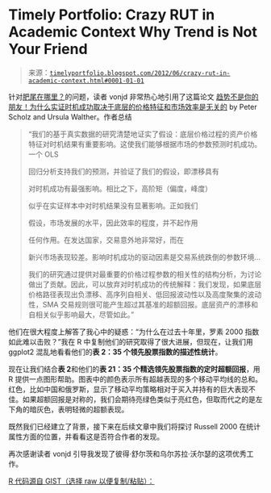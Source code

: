 <!--yml

类别：未分类

日期：2024-05-18 15:05:54

-->

# Timely Portfolio: Crazy RUT in Academic Context Why Trend is Not Your Friend

> 来源：[`timelyportfolio.blogspot.com/2012/06/crazy-rut-in-academic-context.html#0001-01-01`](http://timelyportfolio.blogspot.com/2012/06/crazy-rut-in-academic-context.html#0001-01-01)

针对[肥尾在哪里？](http://timelyportfolio.blogspot.com/2012/06/where-are-fat-tails.html)的问题，读者 vonjd 非常热心地引用了这篇论文 [趋势不是你的朋友！为什么实证时机成功取决于底层的价格特征和市场效率是无关的](http://www.frankfurt-school.de/clicnetclm/fileDownload.do?goid=000000311260AB4) by Peter Scholz and Ursula Walther。作者总结

> “我们的基于真实数据的研究清楚地证实了假设：底层价格过程的资产价格特征对时机结果有重要影响。这使我们能够根据市场的参数预测时机成功。一个 OLS
> 
> 回归分析支持我们的预测，并验证了我们的假设，即漂移具有
> 
> 对时机成功有最强影响。相比之下，高阶矩（偏度，峰度）
> 
> 似乎在实证样本中对时机结果没有显著影响。正如我们
> 
> 假设，市场发展的水平，因此效率的程度，并不起作用
> 
> 任何作用。在发达国家，交易意外地非常好，而在
> 
> 新兴市场表现较差。影响时机成功的驱动因素是交易系统跌倒的参数环境…
> 
> 我们的研究通过提供对最重要的价格过程参数的相关性的结构分析，为讨论做出了贡献。因此，可以放弃对时机成功的传统解释：我们发现，如果底层价格路径表现出负漂移、高序列自相关、低回报波动性以及高度聚集的波动性，SMA 交易规则很可能产生超过其基准的超额回报。底层资产的漂移和自相关似乎影响最大，尽管如此。”

他们在很大程度上解答了我心中的疑惑：“为什么在过去十年里，罗素 2000 指数如此难以击败？”我在 R 中复制他们的研究取得了很大进展，但现在，让我们用 ggplot2 混乱地看看他们的**表 2：35 个领先股票指数的描述性统计**。

现在让我们结合**表 2**和他们的**表 21：35 个精选领先股票指数的定时超额回报**，用 R 提供一点图形帮助。图表中的颜色表示所有超越表现的多个移动平均线的总和。红色，比如中国和俄罗斯，显示了移动平均策略相对于买入并持有的巨大表现不佳。如果超额回报是对称的，我们会期待亮绿色类似于亮红色，但取而代之的是左下角的暗灰色，表明轻微的超额表现。

既然我们已经建立了背景，接下来在后续文章中我们将探讨 Russell 2000 在统计属性方面的位置，并看看这是否符合作者的发现。

再次感谢读者 vonjd 引导我发现了彼得·舒尔茨和乌尔苏拉·沃尔瑟的这项优秀工作。

[R 代码源自 GIST（选择 raw 以便复制/粘贴）：](https://gist.github.com/2996948)
